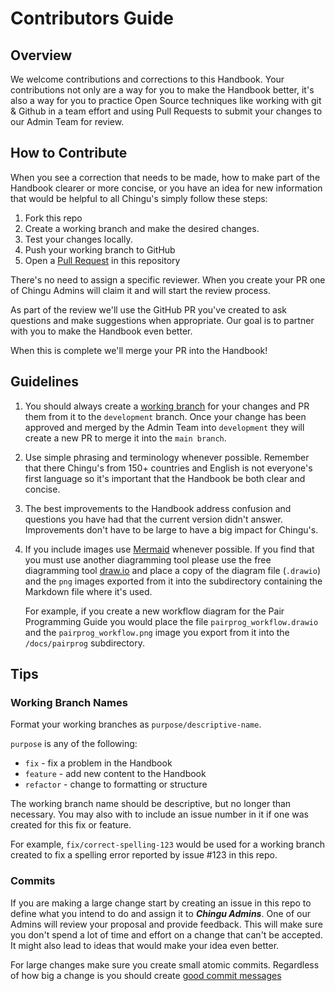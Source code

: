 # Contributors Guide

## Overview

We welcome contributions and corrections to this Handbook. Your contributions
not only are a way for you to make the Handbook better, it's also a way for
you to practice Open Source techniques like working with git & Github in
a team effort and using Pull Requests to submit your changes to our Admin Team
for review.

## How to Contribute

When you see a correction that needs to be made, how to make part of the
Handbook clearer or more concise, or you have an idea for new information
that would be helpful to all Chingu's simply follow these steps:

1. Fork this repo 
2. Create a working branch and make the desired changes.
3. Test your changes locally.
4. Push your working branch to GitHub
5. Open a [Pull Request](https://docs.github.com/en/pull-requests/collaborating-with-pull-requests/proposing-changes-to-your-work-with-pull-requests/creating-a-pull-request-from-a-fork)
in this repository

There's no need to assign a specific reviewer. When you create your PR one of
Chingu Admins will claim it and will start the review process.

As part of the review we'll use the GitHub PR you've created to ask questions
and make suggestions when appropriate. Our goal is to partner with you to make
the Handbook even better.

When this is complete we'll merge your PR into the Handbook!

## Guidelines

1. You should always create a [working branch](#working-branch-names) for your 
changes and PR them from it to the `development` branch. Once your change has 
been approved and merged by the Admin Team into `development` they will create 
a new PR to merge it into the `main branch`.

2. Use simple phrasing and terminology whenever possible. Remember that there
Chingu's from 150+ countries and English is not everyone's first language so
it's important that the Handbook be both clear and concise.

3. The best improvements to the Handbook address confusion and questions you
have had that the current version didn't answer. Improvements don't have to be
large to have a big impact for Chingu's.

4. If you include images use [Mermaid](https://mermaid.js.org/intro/) whenever
possible. If you find that you must use another diagramming tool please use
the free diagramming tool [draw.io](https://www.drawio.com/) and place a copy
of the diagram file (`.drawio`) and the `png` images exported from it into the
subdirectory containing the Markdown file where it's used.

   For example, if you create a new workflow diagram for the Pair Programming
Guide you would place the file `pairprog_workflow.drawio` and the
`pairprog_workflow.png` image you export from it into the `/docs/pairprog`
subdirectory.

## Tips

### Working Branch Names

Format your working branches as `purpose/descriptive-name`.

`purpose` is any of the following:

- `fix` - fix a problem in the Handbook
- `feature` - add new content to the Handbook
- `refactor` - change to formatting or structure

The working branch name should be descriptive, but no longer than necessary.
You may also with to include an issue number in it if one was created for
this fix or feature.

For example, `fix/correct-spelling-123` would be used for a working branch
created to fix a spelling error reported by issue #123 in this repo.

### Commits

If you are making a large change start by creating an issue in this repo to
define what you intend to do and assign it to **_Chingu Admins_**. One of our
Admins will review your proposal and provide feedback. This will make sure
you don't spend a lot of time and effort on a change that can't be
accepted. It might also lead to ideas that would make your idea even better.

For large changes make sure you create small atomic commits. Regardless of how
big a change is you should create [good commit messages](https://chiamakaikeanyi.dev/how-to-write-good-git-commit-messages/)